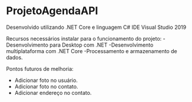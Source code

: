 # ProjetoAgendaAPI

Desenvolvido utilizando .NET Core e linguagem C#
IDE Visual Studio 2019

Recursos necessários instalar para o funcionamento do projeto:
-Desenvolvimento para Desktop com .NET
-Desenvolvimento multiplataforma com .NET Core
-Processamento e armazenamento de dados.

Pontos futuros de melhoria:
- Adicionar foto no usuário.
- Adicionar foto no contato.
- Adicionar endereço no contato.
